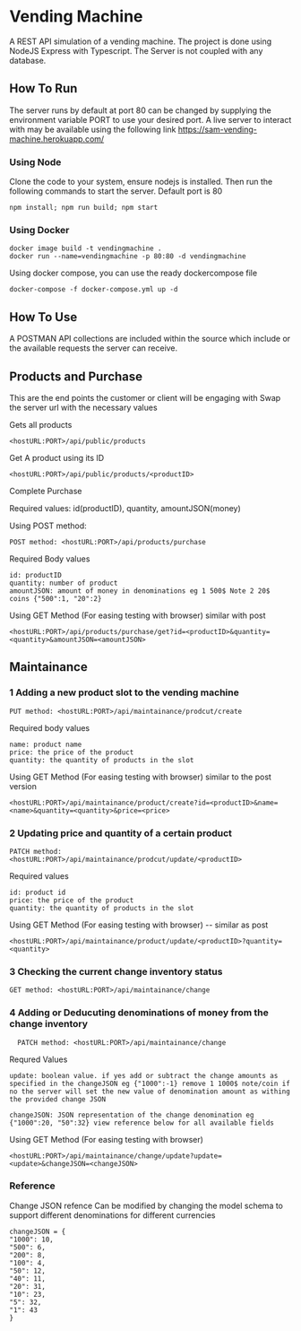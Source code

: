 # Vending Machine
 A REST API simulation of a vending machine. The project is done using NodeJS Express with Typescript. The Server is not coupled with any database.

## How To Run
 The server runs by default at port 80 can be changed by supplying the environment variable PORT to use your desired port.
 A live server to interact with may be available using the following link https://sam-vending-machine.herokuapp.com/

### Using Node 
 Clone the code to your system, ensure nodejs is installed. Then run the  following commands to start the server. Default port is 80

    npm install; npm run build; npm start
### Using Docker
    docker image build -t vendingmachine .
    docker run --name=vendingmachine -p 80:80 -d vendingmachine
  Using docker compose, you can use the ready dockercompose file

    docker-compose -f docker-compose.yml up -d

## How To Use
 A POSTMAN API collections are included within the source which include or the available requests the server can receive.

## Products and Purchase
 This are the end points the customer or client will be engaging with
 Swap the server url with the necessary values

  Gets all products

    <hostURL:PORT>/api/public/products

 Get A product using its ID

    <hostURL:PORT>/api/public/products/<productID>
    
 Complete Purchase 
 
 Required values: id(productID), quantity, amountJSON(money)
 
 Using POST method:
    
    POST method: <hostURL:PORT>/api/products/purchase
 Required Body values
 
    id: productID
    quantity: number of product
    amountJSON: amount of money in denominations eg 1 500$ Note 2 20$ coins {"500":1, "20":2}


Using GET Method (For easing testing with browser) similar with post

    <hostURL:PORT>/api/products/purchase/get?id=<productID>&quantity=<quantity>&amountJSON=<amountJSON>

## Maintainance
### 1 Adding a new product slot  to the vending machine

    PUT method: <hostURL:PORT>/api/maintainance/prodcut/create
Required body values

    name: product name
    price: the price of the product
    quantity: the quantity of products in the slot


Using GET Method (For easing testing with browser) similar to the post version

    <hostURL:PORT>/api/maintainance/product/create?id=<productID>&name=<name>&quantity=<quantity>&price=<price>


### 2 Updating price and quantity of a certain product

    PATCH method: <hostURL:PORT>/api/maintainance/prodcut/update/<productID>
Required values
    
    id: product id
    price: the price of the product
    quantity: the quantity of products in the slot

Using GET Method (For easing testing with browser) -- similar as post

    <hostURL:PORT>/api/maintainance/product/update/<productID>?quantity=<quantity>


### 3 Checking the current change inventory status
    
    GET method: <hostURL:PORT>/api/maintainance/change


### 4 Adding or Deducuting denominations of money from the change inventory

      PATCH method: <hostURL:PORT>/api/maintainance/change
Requred Values

    update: boolean value. if yes add or subtract the change amounts as specified in the changeJSON eg {"1000":-1} remove 1 1000$ note/coin if no the server will set the new value of denomination amount as withing the provided change JSON

    changeJSON: JSON representation of the change denomination eg   {"1000":20, "50":32} view reference below for all available fields

Using GET Method (For easing testing with browser)

    <hostURL:PORT>/api/maintainance/change/update?update=<update>&changeJSON=<changeJSON>


### Reference
 Change JSON refence
 Can be modified by changing the model schema to support different denominations for different currencies

    changeJSON = {
    "1000": 10,
    "500": 6,
    "200": 8,
    "100": 4,
    "50": 12,
    "40": 11,
    "20": 31,
    "10": 23,
    "5": 32,
    "1": 43
    }